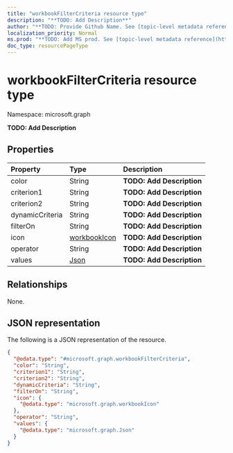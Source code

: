 ```yaml
---
title: "workbookFilterCriteria resource type"
description: "**TODO: Add Description**"
author: "**TODO: Provide Github Name. See [topic-level metadata reference](https://msgo.azurewebsites.net/add/document/guidelines/metadata.html#topic-level-metadata)**"
localization_priority: Normal
ms.prod: "**TODO: Add MS prod. See [topic-level metadata reference](https://msgo.azurewebsites.net/add/document/guidelines/metadata.html#topic-level-metadata)**"
doc_type: resourcePageType
---
```


# workbookFilterCriteria resource type


Namespace: microsoft.graph

**TODO: Add Description**

## Properties
|Property|Type|Description|
|:---|:---|:---|
|color|String|**TODO: Add Description**|
|criterion1|String|**TODO: Add Description**|
|criterion2|String|**TODO: Add Description**|
|dynamicCriteria|String|**TODO: Add Description**|
|filterOn|String|**TODO: Add Description**|
|icon|[workbookIcon](../resources/workbookicon.md)|**TODO: Add Description**|
|operator|String|**TODO: Add Description**|
|values|[Json](../resources/json.md)|**TODO: Add Description**|

## Relationships
None.

## JSON representation
The following is a JSON representation of the resource.
<!-- {
  "blockType": "resource",
  "@odata.type": "microsoft.graph.workbookFilterCriteria"
}
-->
``` json
{
  "@odata.type": "#microsoft.graph.workbookFilterCriteria",
  "color": "String",
  "criterion1": "String",
  "criterion2": "String",
  "dynamicCriteria": "String",
  "filterOn": "String",
  "icon": {
    "@odata.type": "microsoft.graph.workbookIcon"
  },
  "operator": "String",
  "values": {
    "@odata.type": "microsoft.graph.Json"
  }
}
```

